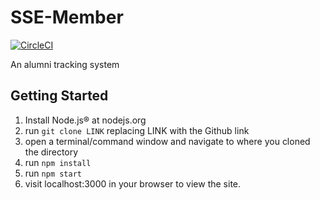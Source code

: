 # SSE-Member

[![CircleCI](https://circleci.com/gh/rit-sse/sse-alumni/tree/master.svg?style=svg)](https://circleci.com/gh/rit-sse/sse-alumni/tree/master)

An alumni tracking system

## Getting Started

1) Install Node.js® at nodejs.org
2) run `git clone LINK` replacing LINK with the Github link
3) open a terminal/command window and navigate to where you cloned the directory
4) run `npm install`
5) run `npm start`
6) visit localhost:3000 in your browser to view the site.
